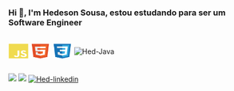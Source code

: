 ### Hi 👋, I'm Hedeson Sousa, estou estudando para ser um Software Engineer


 
          
</div>
<div style="display: inline_block"><br>
  <img align="center" alt="Hed-Js" height="30" width="40" src="https://raw.githubusercontent.com/devicons/devicon/master/icons/javascript/javascript-plain.svg">
  <img align="center" alt="Hed-HTML" height="30" width="40" src="https://raw.githubusercontent.com/devicons/devicon/master/icons/html5/html5-original.svg">
  <img align="center" alt="Hed-CSS" height="30" width="40" src="https://raw.githubusercontent.com/devicons/devicon/master/icons/css3/css3-original.svg">
  <img align="center" alt="Hed-Java" height="30" width="40"src="https://cdn.jsdelivr.net/gh/devicons/devicon@latest/icons/java/java-original-wordmark.svg" />
  
  
          


</div>

##
  
  <div>
   <a href="https://instagram.com/hed_sousa/" target="_blank"><img src="https://img.shields.io/badge/-Instagram-%23E4405F?style=for-the-badge&logo=instagram&logoColor=white" target="_blank"></a>
    <a href = "mailto:hedersonbalbino@gmail.com" target="_blank"><img src="https://img.shields.io/badge/-Gmail-%23333?style=for-the-badge&logo=gmail&logoColor=white" target="_blank"></a>
     <a href= "https://www.linkedin.com/in/hederson-sousa/" target="_blank"> <img align="center" alt="Hed-linkedin" height="90" width="100" src="https://cdn.jsdelivr.net/gh/devicons/devicon@latest/icons/linkedin/linkedin-original-wordmark.svg" target="_blank"></a>
 <div/>

